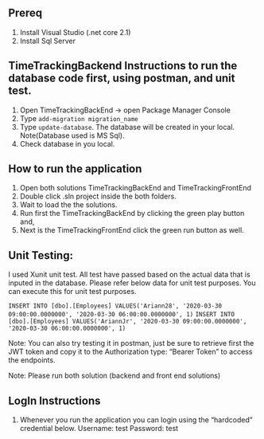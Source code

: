 ## Prereq
1. Install Visual Studio (.net core 2.1)
1. Install Sql Server

## TimeTrackingBackend Instructions to run the database code first, using postman, and unit test.
1. Open TimeTrackingBackEnd -> open Package Manager Console
1. Type ``add-migration migration_name``
1.  Type ``update-database``. The database will be created in your local. Note(Database used is MS Sql).
1.  Check database in you local.

## How to run the application
1. Open both solutions TimeTrackingBackEnd and TimeTrackingFrontEnd
1. Double click .sln project inside the both folders.
1. Wait to load the the solutions.
1. Run first the TimeTrackingBackEnd by clicking the green play button and,
1. Next is the TimeTrackingFrontEnd click the green run button as well.

## Unit Testing:
I used Xunit unit test. All test have passed based  on the actual data that is inputed in the database.
Please refer below data for unit test purposes. You can execute this for unit test purposes.

``INSERT INTO [dbo].[Employees] VALUES('Ariann28', '2020-03-30 09:00:00.0000000', '2020-03-30 06:00:00.0000000', 1)``
``INSERT INTO [dbo].[Employees] VALUES('AriannJr', '2020-03-30 09:00:00.0000000', '2020-03-30 06:00:00.0000000', 1)``

Note: You can also try testing it in postman, just be sure to retrieve first the JWT token and copy it to the Authorization type: “Bearer Token” to access the endpoints.

Note: Please run both solution (backend and front end solutions)



## LogIn Instructions
1. Whenever you run the application you can login using the “hardcoded” credential below.
Username: test
Password: test
